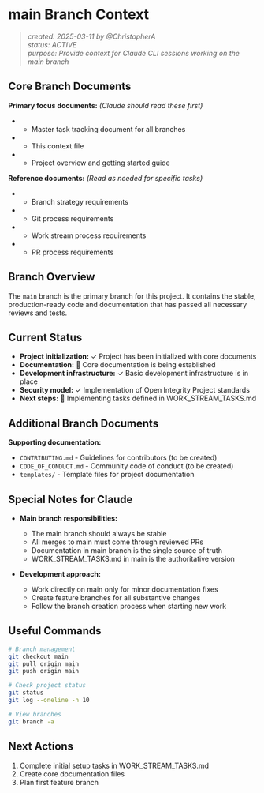 # main Branch Context

> _created: 2025-03-11 by @ChristopherA_  
> _status: ACTIVE_  
> _purpose: Provide context for Claude CLI sessions working on the main branch_  

## Core Branch Documents

**Primary focus documents:** _(Claude should read these first)_
-  - Master task tracking document for all branches
-  - This context file
-  - Project overview and getting started guide

**Reference documents:** _(Read as needed for specific tasks)_
-  - Branch strategy requirements
-  - Git process requirements
-  - Work stream process requirements
-  - PR process requirements

## Branch Overview

The `main` branch is the primary branch for this project. It contains the stable, production-ready code and documentation that has passed all necessary reviews and tests.

## Current Status

- **Project initialization:** ✓ Project has been initialized with core documents
- **Documentation:** 🔄 Core documentation is being established
- **Development infrastructure:** ✓ Basic development infrastructure is in place
- **Security model:** ✓ Implementation of Open Integrity Project standards
- **Next steps:** 🔄 Implementing tasks defined in WORK_STREAM_TASKS.md

## Additional Branch Documents

**Supporting documentation:**
- `CONTRIBUTING.md` - Guidelines for contributors (to be created)
- `CODE_OF_CONDUCT.md` - Community code of conduct (to be created)
- `templates/` - Template files for project documentation

## Special Notes for Claude

- **Main branch responsibilities:**
  - The main branch should always be stable
  - All merges to main must come through reviewed PRs
  - Documentation in main branch is the single source of truth
  - WORK_STREAM_TASKS.md in main is the authoritative version

- **Development approach:**
  - Work directly on main only for minor documentation fixes
  - Create feature branches for all substantive changes
  - Follow the branch creation process when starting new work

## Useful Commands

```bash
# Branch management
git checkout main
git pull origin main
git push origin main

# Check project status
git status
git log --oneline -n 10

# View branches
git branch -a
```

## Next Actions

1. Complete initial setup tasks in WORK_STREAM_TASKS.md
2. Create core documentation files
3. Plan first feature branch
